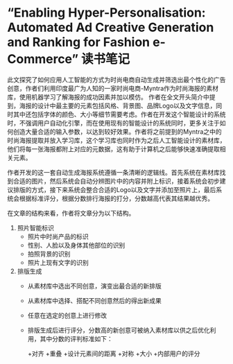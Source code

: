 # “Enabling Hyper-Personalisation: Automated Ad Creative Generation and Ranking for Fashion e-Commerce” 读书笔记

此文探究了如何应用人工智能的方式为时尚电商自动生成并筛选出最个性化的广告创意，作者们利用印度最广为人知的一家时尚电商-Myntra作为时尚海报的素材库，使用机器学习了解海报的成功因素并加以模仿。
作者在全文开头简介中提到，海报的设计中最主要的元素包括风格、背景图、品牌Logo以及文字信息，同时其中还包括字体的颜色、大小等细节需要考虑。作者在开发这个智能设计的系统时，不强调用户自动化引擎，而在使用现有的智能设计的系统同时，更多关注于如何创造大量合适的输入参数，以达到较好效果。作者将之前提到的Myntra之中的时尚海报提取并放入学习库，这个学习库也同时作为之后人工智能设计的素材库，他们将每一张海报都附上对应的元数据，这有助于计算机之后能够快速准确提取相关元素。

作者开发的这一套自动生成海报系统遵循一条清晰的逻辑线。首先系统在素材库找到合适的图片，然后系统会自动分辨图片中的内容并附上标识，接着系统会初步建议排版的方式，接下来系统会整合合适的Logo以及文字并添加至照片上，最后系统会根据标准评分，根据分数排行海报的打分，分数越高代表其结果越优秀。

在文章的结构来看，作者将文章分为以下结构。

1. 照片智能标识
    - 照片中时尚产品的标识
    - 性别、人脸以及身体其他部位的识别
    - 拍照背景的识别
    - 照片上现有文字的识别
2.	排版生成
    + 从素材库中选出不同创意，演变出最合适的新排版
    + 从素材库中选择、搭配不同创意然后的得出新成果
    + 任意在选定的创意上进行修改
    + 排版生成后进行评分，分数高的新创意可被纳入素材库以供之后优化利用，其中分数的评判标准如下：
        
        +对齐
        +重叠
        +设计元素间的距离
        +对称
        +大小
        +内部用户的评分
